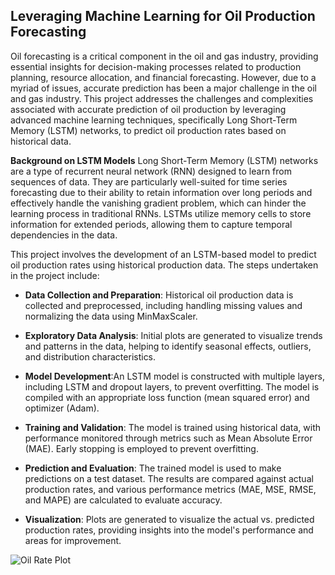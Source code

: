 ## Leveraging Machine Learning for Oil Production Forecasting

Oil forecasting is a critical component in the oil and gas industry, providing essential insights for decision-making processes related to production planning, resource allocation, and financial forecasting. However, due to a myriad of issues, accurate prediction has been a major challenge in the oil and gas industry. This project addresses the challenges and complexities associated with accurate prediction of oil production by leveraging advanced machine learning techniques, specifically Long Short-Term Memory (LSTM) networks, to predict oil production rates based on historical data.

**Background on LSTM Models**
Long Short-Term Memory (LSTM) networks are a type of recurrent neural network (RNN) designed to learn from sequences of data. They are particularly well-suited for time series forecasting due to their ability to retain information over long periods and effectively handle the vanishing gradient problem, which can hinder the learning process in traditional RNNs. LSTMs utilize memory cells to store information for extended periods, allowing them to capture temporal dependencies in the data.

This project involves the development of an LSTM-based model to predict oil production rates using historical production data. The steps undertaken in the project include:

  - **Data Collection and Preparation**: Historical oil production data is collected and preprocessed, including handling missing values and normalizing the data using MinMaxScaler.

  - **Exploratory Data Analysis**: Initial plots are generated to visualize trends and patterns in the data, helping to identify seasonal effects, outliers, and distribution characteristics.

  - **Model Development**:An LSTM model is constructed with multiple layers, including LSTM and dropout layers, to prevent overfitting.
The model is compiled with an appropriate loss function (mean squared error) and optimizer (Adam).

  - **Training and Validation**: The model is trained using historical data, with performance monitored through metrics such as Mean Absolute Error (MAE). Early stopping is employed to prevent overfitting.

  - **Prediction and Evaluation**: The trained model is used to make predictions on a test dataset. The results are compared against actual production rates, and various performance metrics (MAE, MSE, RMSE, and MAPE) are calculated to evaluate accuracy.

  - **Visualization**: Plots are generated to visualize the actual vs. predicted production rates, providing insights into the model's performance and areas for improvement.

![Oil Rate Plot](https://github.com/user-attachments/assets/8e7b64fe-80ed-470c-b285-197358c3224e)
